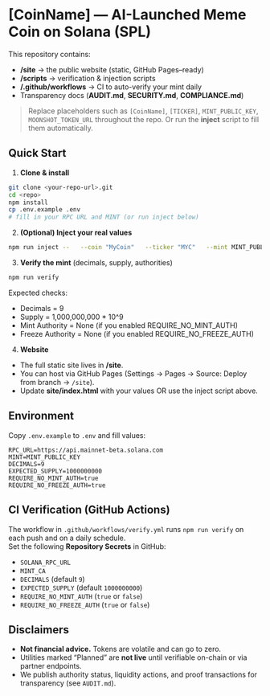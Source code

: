 # [CoinName] — AI-Launched Meme Coin on Solana (SPL)

This repository contains:
- **/site** → the public website (static, GitHub Pages–ready)
- **/scripts** → verification & injection scripts
- **/.github/workflows** → CI to auto-verify your mint daily
- Transparency docs (**AUDIT.md**, **SECURITY.md**, **COMPLIANCE.md**)

> Replace placeholders such as `[CoinName]`, `[TICKER]`, `MINT_PUBLIC_KEY`, `MOONSHOT_TOKEN_URL` throughout the repo.
> Or run the **inject** script to fill them automatically.

## Quick Start

1) **Clone & install**  
```bash
git clone <your-repo-url>.git
cd <repo>
npm install
cp .env.example .env
# fill in your RPC URL and MINT (or run inject below)
```

2) **(Optional) Inject your real values**  
```bash
npm run inject --   --coin "MyCoin"   --ticker "MYC"   --mint MINT_PUBLIC_KEY_HERE   --moonshot https://moonshot.url/your-token   --updateAuth UPDATE_AUTHORITY_PUBKEY   --treasury TREASURY_PUBKEY   --ecosystem ECOSYSTEM_PUBKEY   --firstTx FIRST_TX_SIGNATURE   --metadataPda METADATA_PDA
```

3) **Verify the mint** (decimals, supply, authorities)  
```bash
npm run verify
```
Expected checks:
- Decimals = 9
- Supply = 1,000,000,000 * 10^9
- Mint Authority = None (if you enabled REQUIRE_NO_MINT_AUTH)
- Freeze Authority = None (if you enabled REQUIRE_NO_FREEZE_AUTH)

4) **Website**  
- The full static site lives in **/site**.  
- You can host via GitHub Pages (Settings → Pages → Source: Deploy from branch → `/site`).  
- Update **site/index.html** with your values OR use the inject script above.

## Environment

Copy `.env.example` to `.env` and fill values:

```
RPC_URL=https://api.mainnet-beta.solana.com
MINT=MINT_PUBLIC_KEY
DECIMALS=9
EXPECTED_SUPPLY=1000000000
REQUIRE_NO_MINT_AUTH=true
REQUIRE_NO_FREEZE_AUTH=true
```

## CI Verification (GitHub Actions)

The workflow in `.github/workflows/verify.yml` runs `npm run verify` on each push and on a daily schedule.  
Set the following **Repository Secrets** in GitHub:
- `SOLANA_RPC_URL`
- `MINT_CA`
- `DECIMALS` (default `9`)
- `EXPECTED_SUPPLY` (default `1000000000`)
- `REQUIRE_NO_MINT_AUTH` (`true` or `false`)
- `REQUIRE_NO_FREEZE_AUTH` (`true` or `false`)

## Disclaimers

- **Not financial advice.** Tokens are volatile and can go to zero.
- Utilities marked “Planned” are **not live** until verifiable on-chain or via partner endpoints.
- We publish authority status, liquidity actions, and proof transactions for transparency (see `AUDIT.md`).

